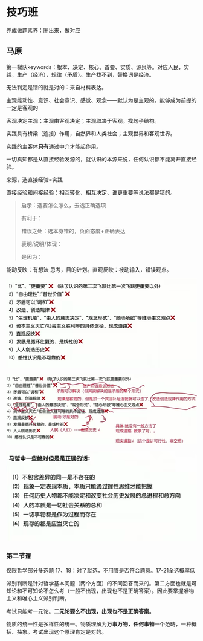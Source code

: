 # 技巧班

养成做题素养：圈出来，做对应

## 马原



第一梯队keywords：根本、决定、核心、首要、实质、源泉等。对应人民，实践，生产（经济），规律（矛盾）。生产找不到，替换词是经济。

无法判定是错的就是对的：来自材料表达。



主观能动性、意识、社会意识、感觉、观念——默认为是主观的。能够成为前提的一定是客观的

客观决定主观；主观由客观决定；主观取决于客观。找句子结构。



实践具有桥梁（连接）作用，自然界和人类社会；主观世界和客观世界。



实践的主客体**只有**通过中介才能起作用。



一切真知都是从直接经验发源的，就认识的本源来说，任何认识都不能离开直接经验。

来源，选直接经验=实践



直接经验和间接经验：相互转化、相互决定、谁更重要等说法都是错的。



>启示：选要怎么怎么，去选正确选项
>
>有利于：
>
>错误之处：选本身错的，负面态度+正确表达
>
>表明/说明/体现：
>
>是因为：

能动反映：有想法 思考，目的计划。直观反映：被动输入，错误观点。



![image-20211028220148061](assets/%E6%8A%80%E5%B7%A7%E7%8F%AD/image-20211028220148061.png)

![image-20211028220206311](assets/%E6%8A%80%E5%B7%A7%E7%8F%AD/image-20211028220206311.png)

![](assets/%E6%8A%80%E5%B7%A7%E7%8F%AD/image-20211028220817807.png)

### 第二节课

仅限哲学部分多选题 17、18：对了就选，不用管是否符合题意。17-21全选概率低



派别判断是针对哲学基本问题（两个方面）的不同回答而来的。第二方面也就是可知论和不可知论不怎么考（一般不出现，出现也不是正确答案）。因此要掌握唯物主义和唯心主义派别判断。



考试只能考一元论。**二元论要么不出现，出现也不是正确答案。**



物质的统一性是多样性的统一。物质理解为**万事万物，任何事物**一个范畴，一种概括、抽象。考试出现这个原理肯定是对的。

  

















































